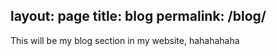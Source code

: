 layout: page
title: blog
permalink: /blog/
---

This will be my blog section in my website, hahahahaha

